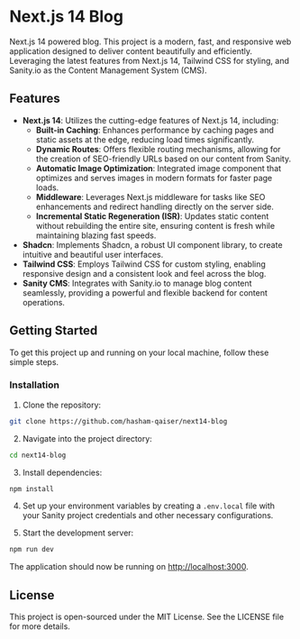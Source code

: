 # Next.js 14 Blog

Next.js 14 powered blog. This project is a modern, fast, and responsive web application designed to deliver content beautifully and efficiently. Leveraging the latest features from Next.js 14, Tailwind CSS for styling, and Sanity.io as the Content Management System (CMS).

## Features

- **Next.js 14**: Utilizes the cutting-edge features of Next.js 14, including:
  - **Built-in Caching**: Enhances performance by caching pages and static assets at the edge, reducing load times significantly.
  - **Dynamic Routes**: Offers flexible routing mechanisms, allowing for the creation of SEO-friendly URLs based on our content from Sanity.
  - **Automatic Image Optimization**: Integrated image component that optimizes and serves images in modern formats for faster page loads.
  - **Middleware**: Leverages Next.js middleware for tasks like SEO enhancements and redirect handling directly on the server side.
  - **Incremental Static Regeneration (ISR)**: Updates static content without rebuilding the entire site, ensuring content is fresh while maintaining blazing fast speeds.
- **Shadcn**: Implements Shadcn, a robust UI component library, to create intuitive and beautiful user interfaces.
- **Tailwind CSS**: Employs Tailwind CSS for custom styling, enabling responsive design and a consistent look and feel across the blog.
- **Sanity CMS**: Integrates with Sanity.io to manage blog content seamlessly, providing a powerful and flexible backend for content operations.

## Getting Started

To get this project up and running on your local machine, follow these simple steps.

### Installation

1. Clone the repository:

```bash
git clone https://github.com/hasham-qaiser/next14-blog
```

2. Navigate into the project directory:

```bash
cd next14-blog
```

3. Install dependencies:

```bash
npm install
```

4. Set up your environment variables by creating a `.env.local` file with your Sanity project credentials and other necessary configurations.

5. Start the development server:

```bash
npm run dev
```

The application should now be running on [http://localhost:3000](http://localhost:3000).

## License

This project is open-sourced under the MIT License. See the LICENSE file for more details.
